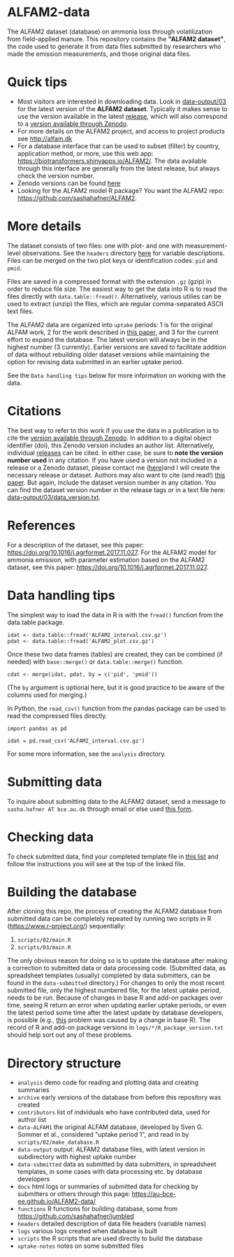 # ALFAM2-data
The ALFAM2 dataset (database) on ammonia loss through volatilization from field-applied manure. This repository contains the **"ALFAM2 dataset"**, the code used to generate it from data files submitted by researchers who made the emission measurements, and those original data files. 

# Quick tips
* Most visitors are interested in downloading data. Look in [data-output/03](https://github.com/sashahafner/ALFAM2-data/tree/master/data-output/03) for the latest version of the **ALFAM2 dataset**. Typically it makes sense to use the version available in the latest [release](https://github.com/sashahafner/ALFAM2-data/releases), which will also correspond to a [version available through Zenodo](https://zenodo.org/search?page=1&size=20&q=alfam2). 
* For more details on the ALFAM2 project, and access to project products see <http://alfam.dk>
* For a database interface that can be used to subset (filter) by country, application method, or more, use this web app: <https://biotransformers.shinyapps.io/ALFAM2/>. The data available through this interface are generally from the latest release, but always check the version number. 
* Zenodo versions can be found [here](https://zenodo.org/search?page=1&size=20&q=alfam2)
* Looking for the ALFAM2 model R package? You want the ALFAM2 repo: <https://github.com/sashahafner/ALFAM2>.


# More details
The dataset consists of two files: one with plot- and one with measurement-level observations.
See the `headers` directory [here](https://github.com/sashahafner/ALFAM2-data/tree/master/headers) for variable descriptions.
Files can be merged on the two plot keys or identification codes: `pid` and `pmid`.

Files are saved in a compressed format with the extension `.gz` (gzip) in order to reduce file size.
The easiest way to get the data into R is to read the files directly with `data.table::fread()`.
Alternatively, various utilies can be used to extract (unzip) the files, which are regular comma-separated ASCII text files.

The ALFAM2 data are organized into `uptake` periods: 1 is for the original ALFAM work, 2 for the work described in [this paper](https://doi.org/10.1016/j.agrformet.2017.11.027), and 3 for the current effort to expand the database.
The latest version will always be in the highest number (3 currently).
Earlier versions are saved to facilitate addition of data without rebuilding older dataset versions while maintaining the option for revising data submitted in an earlier uptake period.

See the `Data handling tips` below for more information on working with the data.

# Citations
The best way to refer to this work if you use the data in a publication is to cite the [version available through Zenodo](https://zenodo.org/search?page=1&size=20&q=alfam2).
In addition to a digital object identifier (doi), this Zenodo version includes an author list.
Alternatively, individual [releases](https://github.com/sashahafner/ALFAM2-data/releases) can be cited.
In either case, be sure to **note the version number used** in any citation.
If you have used a version not included in a release or a Zenodo dataset, please contact me ([here](https://au.dk/sasha.hafner@bce.au.dk))and I will create the necessary release or dataset.
Authors may also want to cite (and read!) [this paper](https://doi.org/10.1016/j.agrformet.2017.11.027).
But again, include the dataset version number in any citation.
You can find the dataset version number in the release tags or in a text file here: [data-output/03/data_version.txt](https://github.com/sashahafner/ALFAM2-data/tree/master/data-output/03/data_version.txt).

# References
For a description of the dataset, see this paper: <https://doi.org/10.1016/j.agrformet.2017.11.027>. For the ALFAM2 model for ammonia emission, with parameter estimation based on the ALFAM2 dataset, see this paper: <https://doi.org/10.1016/j.agrformet.2017.11.027>. 

# Data handling tips
The simplest way to load the data in R is with the `fread()` function from the data.table package.

```
idat <- data.table::fread('ALFAM2_interval.csv.gz')
pdat <- data.table::fread('ALFAM2_plot.csv.gz')
```

Once these two data frames (tables) are created, they can be combined (if needed) with `base::merge()` or `data.table::merge()` function.

```
cdat <- merge(idat, pdat, by = c('pid', 'pmid'))
```

(The `by` argument is optional here, but it is good practice to be aware of the columns used for merging.)

In Python, the `read_csv()` function from the pandas package can be used to read the compressed files directly.

```
import pandas as pd

idat = pd.read_csv('ALFAM2_interval.csv.gz')
```

For some more information, see the `analysis` directory.

# Submitting data
To inquire about submitting data to the ALFAM2 dataset, send a message to `sasha.hafner AT bce.au.dk` through email or else used [this form](https://sites.google.com/hafnerconsulting.com/hafnerconsulting/contact?authuser=0).

# Checking data
To check submitted data, find your completed template file in [this list](https://au-bce-ee.github.io/ALFAM2-data/) and follow the instructions you will see at the top of the linked file.

# Building the database
After cloning this repo, the process of creating the ALFAM2 database from submitted data can be completely repeated by running two scripts in R (<https://www.r-project.org/>) sequentially:

1. `scripts/02/main.R`
2. `scripts/03/main.R`

The only obvious reason for doing so is to update the database after making a correction to submitted data or data processing code.
(Submitted data, as spreadsheet templates (usually) completed by data submitters, can be found in the `data-submitted` directory.)
For changes to only the most recent submitted file, only the highest numbered file, for the latest uptake period, needs to be run.
Because of changes in base R and add-on packages over time, seeing R return an error when updating earlier uptake periods, or even the latest period some time after the latest update by database developers, is possible (e.g., [this](https://github.com/sashahafner/ALFAM2-data/issues/45) problem was caused by a change in base R).
The record of R and add-on package versions in `logs/*/R_package_version.txt` should help sort out any of these problems.

# Directory structure

* `analysis` demo code for reading and plotting data and creating summaries
* `archive` early versions of the database from before this repository was created
* `contributors` list of indviduals who have contributed data, used for author list
* `data-ALFAM1` the original ALFAM database, developed by Sven G. Sommer et al., considered "uptake period 1", and read in by `scripts/02/make_database.R`
* `data-output` output: ALFAM2 database files, with latest version in subdirectory with highest uptake number
* `data-submitted` data as submitted by data submitters, in spreadsheet templates, in some cases with data processing etc. by database developers
* `docs` html logs or summaries of submitted data for checking by submitters or others through this page: <https://au-bce-ee.github.io/ALFAM2-data/>
* `functions` R functions for building database, some from <https://github.com/sashahafner/jumbled>
* `headers` detailed description of data file headers (variable names)
* `logs` various logs created when database is built
* `scripts` the R scripts that are used directly to build the database
* `uptake-notes` notes on some submitted files


